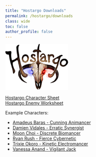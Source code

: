```yaml
---
title: "Hostargo Downloads"
permalink: /hostargo/downloads
class: wide
toc: false
author_profile: false
---
```


<img src="/assets/images/hostargo_logo.png" alt="Hostargo Logo" width="200"/>

<a href="https://drive.google.com/file/d/1cotJLQPo1BXnrRp0cy6KGDkgnvELGzGQ/view?usp=sharing">Hostargo Character Sheet</a><br/><a href="https://drive.google.com/file/d/1ZdzMfU7kxe-HW1VmFCHD78Iaq-Y4rhrA/view?usp=sharing">Hostargo Enemy Worksheet</a>

Example Characters:  
* [Amadeus Baras - Cunning Animancer](https://drive.google.com/file/d/1PVym5De9Cr0U9V9X9uutm7ZsGV-kEXEX/view?usp=sharing)
* [Damien Vidales - Erratic Synergist](https://drive.google.com/file/d/1X1gY1oKOz-iKsod2qQkXllzN0j1KEdMz/view?usp=sharing)
* [Moon Choi - Discrete Biomancer](https://drive.google.com/file/d/12pXz9H0C6-IVcCd7IPgSKfpRzYP7O4-l/view?usp=sharing)
* [Ryan Rush - Fierce Cybernetic](https://drive.google.com/file/d/1yxNgsR0jQzUA7TsKNp7VpWDAzW4KgPe0/view?usp=sharing)
* [Trixie Okoro - Kinetic Electromancer](https://drive.google.com/file/d/1-jc2t5Zp8uJXssQUeBepDOefgx-qyg9y/view?usp=sharing)
* [Vanessa Anand - Vigilant Jack](https://drive.google.com/file/d/1H7GmJj1Q6iYWixiIsP4PBdXOvNtsQVgp/view?usp=sharing)
